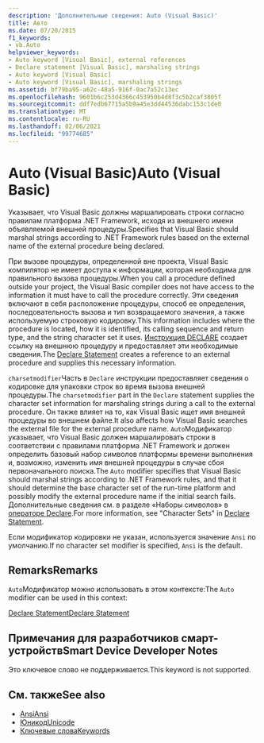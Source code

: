 ```yaml
---
description: 'Дополнительные сведения: Auto (Visual Basic)'
title: Авто
ms.date: 07/20/2015
f1_keywords:
- vb.Auto
helpviewer_keywords:
- Auto keyword [Visual Basic], external references
- Declare statement [Visual Basic], marshaling strings
- Auto keyword [Visual Basic]
- Auto keyword [Visual Basic], marshaling strings
ms.assetid: bf79ba95-a62c-48a5-916f-0ac7a52c13ec
ms.openlocfilehash: 9601b6c253d4366c453950b4d8f3c5b2caf3805f
ms.sourcegitcommit: ddf7edb67715a5b9a45e3dd44536dabc153c1de0
ms.translationtype: MT
ms.contentlocale: ru-RU
ms.lasthandoff: 02/06/2021
ms.locfileid: "99774685"
---
```

# <a name="auto-visual-basic"></a><span data-ttu-id="3e5b3-103">Auto (Visual Basic)</span><span class="sxs-lookup"><span data-stu-id="3e5b3-103">Auto (Visual Basic)</span></span>

<span data-ttu-id="3e5b3-104">Указывает, что Visual Basic должны маршалировать строки согласно правилам платформа .NET Framework, исходя из внешнего имени объявляемой внешней процедуры.</span><span class="sxs-lookup"><span data-stu-id="3e5b3-104">Specifies that Visual Basic should marshal strings according to .NET Framework rules based on the external name of the external procedure being declared.</span></span>  
  
 <span data-ttu-id="3e5b3-105">При вызове процедуры, определенной вне проекта, Visual Basic компилятор не имеет доступа к информации, которая необходима для правильного вызова процедуры.</span><span class="sxs-lookup"><span data-stu-id="3e5b3-105">When you call a procedure defined outside your project, the Visual Basic compiler does not have access to the information it must have to call the procedure correctly.</span></span> <span data-ttu-id="3e5b3-106">Эти сведения включают в себя расположение процедуры, способ ее определения, последовательность вызова и тип возвращаемого значения, а также используемую строковую кодировку.</span><span class="sxs-lookup"><span data-stu-id="3e5b3-106">This information includes where the procedure is located, how it is identified, its calling sequence and return type, and the string character set it uses.</span></span> <span data-ttu-id="3e5b3-107">[Инструкция DECLARE](../statements/declare-statement.md) создает ссылку на внешнюю процедуру и предоставляет эти необходимые сведения.</span><span class="sxs-lookup"><span data-stu-id="3e5b3-107">The [Declare Statement](../statements/declare-statement.md) creates a reference to an external procedure and supplies this necessary information.</span></span>  
  
 <span data-ttu-id="3e5b3-108">`charsetmodifier`Часть в `Declare` инструкции предоставляет сведения о кодировке для упаковки строк во время вызова внешней процедуры.</span><span class="sxs-lookup"><span data-stu-id="3e5b3-108">The `charsetmodifier` part in the `Declare` statement supplies the character set information for marshaling strings during a call to the external procedure.</span></span> <span data-ttu-id="3e5b3-109">Он также влияет на то, как Visual Basic ищет имя внешней процедуры во внешнем файле.</span><span class="sxs-lookup"><span data-stu-id="3e5b3-109">It also affects how Visual Basic searches the external file for the external procedure name.</span></span> <span data-ttu-id="3e5b3-110">`Auto`Модификатор указывает, что Visual Basic должен маршалировать строки в соответствии с правилами платформа .NET Framework и должен определить базовый набор символов платформы времени выполнения и, возможно, изменить имя внешней процедуры в случае сбоя первоначального поиска.</span><span class="sxs-lookup"><span data-stu-id="3e5b3-110">The `Auto` modifier specifies that Visual Basic should marshal strings according to .NET Framework rules, and that it should determine the base character set of the run-time platform and possibly modify the external procedure name if the initial search fails.</span></span> <span data-ttu-id="3e5b3-111">Дополнительные сведения см. в разделе «Наборы символов» в [операторе Declare](../statements/declare-statement.md).</span><span class="sxs-lookup"><span data-stu-id="3e5b3-111">For more information, see "Character Sets" in [Declare Statement](../statements/declare-statement.md).</span></span>  
  
 <span data-ttu-id="3e5b3-112">Если модификатор кодировки не указан, используется значение `Ansi` по умолчанию.</span><span class="sxs-lookup"><span data-stu-id="3e5b3-112">If no character set modifier is specified, `Ansi` is the default.</span></span>  
  
## <a name="remarks"></a><span data-ttu-id="3e5b3-113">Remarks</span><span class="sxs-lookup"><span data-stu-id="3e5b3-113">Remarks</span></span>  

 <span data-ttu-id="3e5b3-114">`Auto`Модификатор можно использовать в этом контексте:</span><span class="sxs-lookup"><span data-stu-id="3e5b3-114">The `Auto` modifier can be used in this context:</span></span>  
  
 [<span data-ttu-id="3e5b3-115">Declare Statement</span><span class="sxs-lookup"><span data-stu-id="3e5b3-115">Declare Statement</span></span>](../statements/declare-statement.md)  
  
## <a name="smart-device-developer-notes"></a><span data-ttu-id="3e5b3-116">Примечания для разработчиков смарт-устройств</span><span class="sxs-lookup"><span data-stu-id="3e5b3-116">Smart Device Developer Notes</span></span>  

 <span data-ttu-id="3e5b3-117">Это ключевое слово не поддерживается.</span><span class="sxs-lookup"><span data-stu-id="3e5b3-117">This keyword is not supported.</span></span>  
  
## <a name="see-also"></a><span data-ttu-id="3e5b3-118">См. также</span><span class="sxs-lookup"><span data-stu-id="3e5b3-118">See also</span></span>

- [<span data-ttu-id="3e5b3-119">Ansi</span><span class="sxs-lookup"><span data-stu-id="3e5b3-119">Ansi</span></span>](ansi.md)
- [<span data-ttu-id="3e5b3-120">Юникод</span><span class="sxs-lookup"><span data-stu-id="3e5b3-120">Unicode</span></span>](unicode.md)
- [<span data-ttu-id="3e5b3-121">Ключевые слова</span><span class="sxs-lookup"><span data-stu-id="3e5b3-121">Keywords</span></span>](../keywords/index.md)
